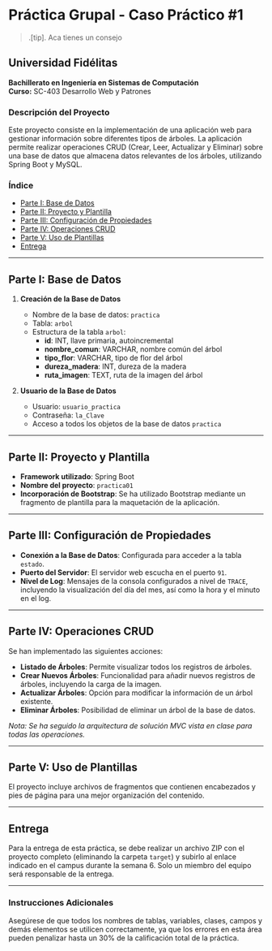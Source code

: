 # Práctica Grupal - Caso Práctico #1

>.[tip].
>Aca tienes un consejo

## Universidad Fidélitas
**Bachillerato en Ingeniería en Sistemas de Computación**  
**Curso:** SC-403 Desarrollo Web y Patrones

### Descripción del Proyecto
Este proyecto consiste en la implementación de una aplicación web para gestionar información sobre diferentes tipos de árboles. La aplicación permite realizar operaciones CRUD (Crear, Leer, Actualizar y Eliminar) sobre una base de datos que almacena datos relevantes de los árboles, utilizando Spring Boot y MySQL.

### Índice
- [Parte I: Base de Datos](#parte-i-base-de-datos)
- [Parte II: Proyecto y Plantilla](#parte-ii-proyecto-y-plantilla)
- [Parte III: Configuración de Propiedades](#parte-iii-configuración-de-propiedades)
- [Parte IV: Operaciones CRUD](#parte-iv-operaciones-crud)
- [Parte V: Uso de Plantillas](#parte-v-uso-de-plantillas)
- [Entrega](#entrega)

---

## Parte I: Base de Datos

1. **Creación de la Base de Datos**
   - Nombre de la base de datos: `practica`
   - Tabla: `arbol`
   - Estructura de la tabla `arbol`:
     - **id**: INT, llave primaria, autoincremental
     - **nombre_comun**: VARCHAR, nombre común del árbol
     - **tipo_flor**: VARCHAR, tipo de flor del árbol
     - **dureza_madera**: INT, dureza de la madera
     - **ruta_imagen**: TEXT, ruta de la imagen del árbol

2. **Usuario de la Base de Datos**
   - Usuario: `usuario_practica`
   - Contraseña: `la_Clave`
   - Acceso a todos los objetos de la base de datos `practica`

---

## Parte II: Proyecto y Plantilla

- **Framework utilizado**: Spring Boot
- **Nombre del proyecto**: `practica01`
- **Incorporación de Bootstrap**: Se ha utilizado Bootstrap mediante un fragmento de plantilla para la maquetación de la aplicación.

---

## Parte III: Configuración de Propiedades

- **Conexión a la Base de Datos**: Configurada para acceder a la tabla `estado`.
- **Puerto del Servidor**: El servidor web escucha en el puerto `91`.
- **Nivel de Log**: Mensajes de la consola configurados a nivel de `TRACE`, incluyendo la visualización del día del mes, así como la hora y el minuto en el log.

---

## Parte IV: Operaciones CRUD

Se han implementado las siguientes acciones:

- **Listado de Árboles**: Permite visualizar todos los registros de árboles.
- **Crear Nuevos Árboles**: Funcionalidad para añadir nuevos registros de árboles, incluyendo la carga de la imagen.
- **Actualizar Árboles**: Opción para modificar la información de un árbol existente.
- **Eliminar Árboles**: Posibilidad de eliminar un árbol de la base de datos.

*Nota: Se ha seguido la arquitectura de solución MVC vista en clase para todas las operaciones.*

---

## Parte V: Uso de Plantillas

El proyecto incluye archivos de fragmentos que contienen encabezados y pies de página para una mejor organización del contenido.

---

## Entrega

Para la entrega de esta práctica, se debe realizar un archivo ZIP con el proyecto completo (eliminando la carpeta `target`) y subirlo al enlace indicado en el campus durante la semana 6. Solo un miembro del equipo será responsable de la entrega.

---

### Instrucciones Adicionales

Asegúrese de que todos los nombres de tablas, variables, clases, campos y demás elementos se utilicen correctamente, ya que los errores en esta área pueden penalizar hasta un 30% de la calificación total de la práctica.
